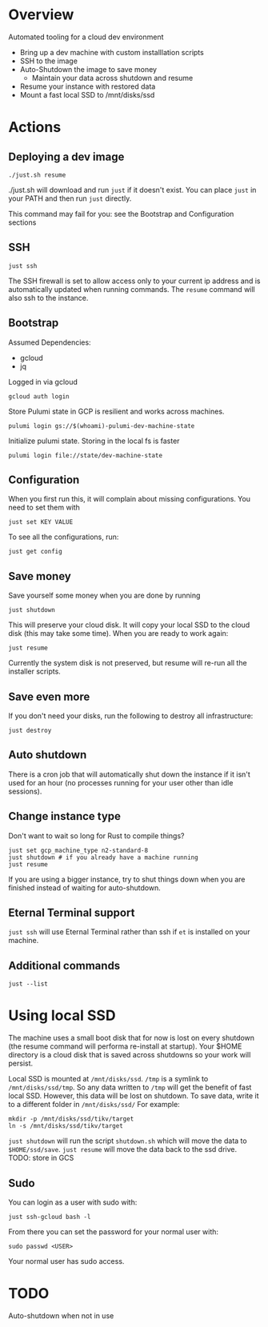 # Overview

Automated tooling for a cloud dev environment

* Bring up a dev machine with custom installlation scripts
* SSH to the image
* Auto-Shutdown the image to save money
  * Maintain your data across shutdown and resume
* Resume your instance with restored data
* Mount a fast local SSD to /mnt/disks/ssd

# Actions

## Deploying a dev image

	./just.sh resume

./just.sh will download and run `just` if it doesn't exist. You can place `just` in your PATH and then run `just` directly.

This command may fail for you: see the Bootstrap and Configuration sections


## SSH

	just ssh

The SSH firewall is set to allow access only to your current ip address and is automatically updated when running commands.
The `resume` command will also ssh to the instance.


## Bootstrap

Assumed Dependencies:
* gcloud
* jq

Logged in via gcloud

	gcloud auth login

Store Pulumi state in GCP is resilient and works across machines.

	pulumi login gs://$(whoami)-pulumi-dev-machine-state

Initialize pulumi state. Storing in the local fs is faster

	pulumi login file://state/dev-machine-state

## Configuration

When you first run this, it will complain about missing configurations. You need to set them with

	just set KEY VALUE

To see all the configurations, run:

	just get config


## Save money

Save yourself some money when you are done by running

	just shutdown

This will preserve your cloud disk.
It will copy your local SSD to the cloud disk (this may take some time).
When you are ready to work again:

	just resume

Currently the system disk is not preserved, but resume will re-run all the installer scripts.

## Save even more

If you don't need your disks, run the following to destroy all infrastructure:

	just destroy

## Auto shutdown

There is a cron job that will automatically shut down the instance if it isn't used for an hour (no processes running for your user other than idle sessions).

## Change instance type

Don't want to wait so long for Rust to compile things?

	just set gcp_machine_type n2-standard-8
	just shutdown # if you already have a machine running
	just resume

If you are using a bigger instance, try to shut things down when you are finished instead of waiting for auto-shutdown.

## Eternal Terminal support

`just ssh` will use Eternal Terminal rather than ssh if `et` is installed on your machine.

## Additional commands

    just --list

# Using local SSD

The machine uses a small boot disk that for now is lost on every shutdown (the resume command will performa re-install at startup).
Your $HOME directory is a cloud disk that is saved across shutdowns so your work will persist.

Local SSD is mounted at `/mnt/disks/ssd`.
`/tmp` is a symlink to `/mnt/disks/ssd/tmp`.
So any data written to `/tmp` will get the benefit of fast local SSD.
However, this data will be lost on shutdown.
To save data, write it to a different folder in `/mnt/disks/ssd/`
For example:

	mkdir -p /mnt/disks/ssd/tikv/target
	ln -s /mnt/disks/ssd/tikv/target

`just shutdown` will run the script `shutdown.sh` which will move the data to `$HOME/ssd/save`.
`just resume` will move the data back to the ssd drive.
TODO: store in GCS


## Sudo

You can login as a user with sudo with:

	just ssh-gcloud bash -l

From there you can set the password for your normal user with:

	sudo passwd <USER>

Your normal user has sudo access.


# TODO

Auto-shutdown when not in use
